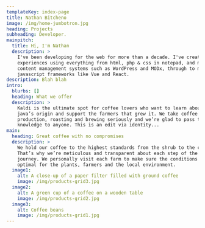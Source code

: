 ```yaml
---
templateKey: index-page
title: Nathan Bitcheno
image: /img/home-jumbotron.jpg
heading: Projects
subheading: Developer.
mainpitch:
  title: Hi, I'm Nathan
  description: >
    I've been developing for the web for more than a decade. I've created online
    experiences using everything from html, php & css in notepad, and mainstream
    content management systems such as WordPress and MODx, through to modern
    javascript frameworks like Vue and React. 
description: Blah blah
intro:
  blurbs: []
  heading: What we offer
  description: >
    Kaldi is the ultimate spot for coffee lovers who want to learn about their
    java’s origin and support the farmers that grew it. We take coffee
    production, roasting and brewing seriously and we’re glad to pass that
    knowledge to anyone. This is an edit via identity...
main:
  heading: Great coffee with no compromises
  description: >
    We hold our coffee to the highest standards from the shrub to the cup.
    That’s why we’re meticulous and transparent about each step of the coffee’s
    journey. We personally visit each farm to make sure the conditions are
    optimal for the plants, farmers and the local environment.
  image1:
    alt: A close-up of a paper filter filled with ground coffee
    image: /img/products-grid3.jpg
  image2:
    alt: A green cup of a coffee on a wooden table
    image: /img/products-grid2.jpg
  image3:
    alt: Coffee beans
    image: /img/products-grid1.jpg
---
```

